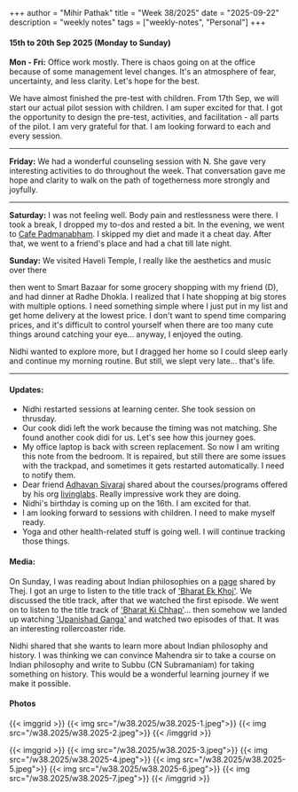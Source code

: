 +++
author = "Mihir Pathak"
title = "Week 38/2025"
date = "2025-09-22"
description = "weekly notes"
tags = ["weekly-notes", "Personal"]
+++

#### 15th to 20th Sep 2025 (Monday to Sunday)

**Mon - Fri:** Office work mostly. There is chaos going on at the office because of some management level changes. It's an atmosphere of fear, uncertainty, and less clarity. Let's hope for the best.

We have almost finished the pre-test with children. From 17th Sep, we will start our actual pilot session with children. I am super excited for that. I got the opportunity to design the pre-test, activities, and facilitation - all parts of the pilot. I am very grateful for that. I am looking forward to each and every session.

---

**Friday:** We had a wonderful counseling session with N. She gave very interesting activities to do throughout the week. That conversation gave me hope and clarity to walk on the path of togetherness more strongly and joyfully.

---

**Saturday:** I was not feeling well. Body pain and restlessness were there. I took a break, I dropped my to-dos and rested a bit. In the evening, we went to [Cafe Padmanabham](https://www.instagram.com/cafe_padmanabham/?hl=en). I skipped my diet and made it a cheat day. After that, we went to a friend's place and had a chat till late night.

**Sunday:** We visited Haveli Temple, I really like the aesthetics and music over there

then went to Smart Bazaar for some grocery shopping with my friend (D), and had dinner at Radhe Dhokla. I realized that I hate shopping at big stores with multiple options. I need something simple where I just put in my list and get home delivery at the lowest price. I don't want to spend time comparing prices, and it's difficult to control yourself when there are too many cute things around catching your eye... anyway, I enjoyed the outing.

Nidhi wanted to explore more, but I dragged her home so I could sleep early and continue my morning routine. But still, we slept very late... that's life.

---

#### Updates:

- Nidhi restarted sessions at learning center. She took session on thrusday.
- Our cook didi left the work because the timing was not matching. She found another cook didi for us. Let's see how this journey goes.
- My office laptop is back with screen replacement. So now I am writing this note from the bedroom. It is repaired, but still there are some issues with the trackpad, and sometimes it gets restarted automatically. I need to notify them.
- Dear friend [Adhavan Sivaraj](https://adhavansivaraj.xyz/) shared about the courses/programs offered by his org [livinglabs](https://livinglabs.institute/). Really impressive work they are doing.
- Nidhi's birthday is coming up on the 16th. I am excited for that.
- I am looking forward to sessions with children. I need to make myself ready.
- Yoga and other health-related stuff is going well. I will continue tracking those things.

#### Media:

On Sunday, I was reading about Indian philosophies on a [page](https://thejeshgn.com/wiki/indian-philosophies/) shared by Thej. I got an urge to listen to the title track of ['Bharat Ek Khoj'](https://en.wikipedia.org/wiki/Bharat_Ek_Khoj). We discussed the title track, after that we watched the first episode. We went on to listen to the title track of ['Bharat Ki Chhap'](https://en.wikipedia.org/wiki/Bharat_Ki_Chhap)... then somehow we landed up watching ['Upanishad Ganga'](https://en.wikipedia.org/wiki/Upanishad_Ganga) and watched two episodes of that. It was an interesting rollercoaster ride.

Nidhi shared that she wants to learn more about Indian philosophy and history. 
I was thinking we can convince Mahendra sir to take a course on Indian philosophy and write to Subbu (CN Subramaniam) for taking something on history. This would be a wonderful learning journey if we make it possible.

#### Photos

{{< imggrid >}}
{{< img src="/w38.2025/w38.2025-1.jpeg">}}
{{< img src="/w38.2025/w38.2025-2.jpeg">}}
{{< /imggrid >}}

{{< imggrid >}}
{{< img src="/w38.2025/w38.2025-3.jpeg">}}
{{< img src="/w38.2025/w38.2025-4.jpeg">}}
{{< img src="/w38.2025/w38.2025-5.jpeg">}}
{{< img src="/w38.2025/w38.2025-6.jpeg">}}
{{< img src="/w38.2025/w38.2025-7.jpeg">}}
{{< /imggrid >}}
